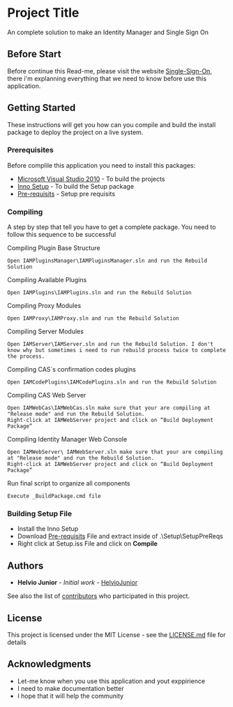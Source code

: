 # Project Title

An complete solution to make an Identity Manager and Single Sign On

## Before Start

Before continue this Read-me, please visit the website [Single-Sign-On](http://single-sign-on.com.br/en/), there i'm explanning everything that we need to know before use this application.


## Getting Started

These instructions will get you how can you compile and build the install package to deploy the project on a live system.

### Prerequisites

Before complile this application you need to install this packages:

* [Microsoft Visual Studio 2010](https://msdn.microsoft.com/en-us/library/dd831853(v=vs.100).aspx) - To build the projects
* [Inno Setup](http://www.jrsoftware.org/isinfo.php) - To build the Setup package
* [Pre-requisits](http://single-sign-on.com.br/wp-content/uploads/2017/12/SetupPreReqs.zip) - Setup pre requisits

### Compiling

A step by step that tell you have to get a complete package. You need to follow this sequence to be successful

Compiling Plugin Base Structure

```
Open IAMPluginsManager\IAMPluginsManager.sln and run the Rebuild Solution
```

Compiling Available Plugins

```
Open IAMPlugins\IAMPlugins.sln and run the Rebuild Solution
```

Compiling Proxy Modules

```
Open IAMProxy\IAMProxy.sln and run the Rebuild Solution
```

Compiling Server Modules

```
Open IAMServer\IAMServer.sln and run the Rebuild Solution. I don't know why but sometimes i need to run rebuild process twice to complete the process.
```

Compiling CAS`s confirmation codes plugins

```
Open IAMCodePlugins\IAMCodePlugins.sln and run the Rebuild Solution
```

Compiling CAS Web Server

```
Open IAMWebCas\IAMWebCas.sln make sure that your are compiling at "Release mode" and run the Rebuild Solution.
Right-click at IAMWebServer project and click on “Build Deployment Package”
```

Compiling Identity Manager Web Console

```
Open IAMWebServer\ IAMWebServer.sln make sure that your are compiling at "Release mode" and run the Rebuild Solution.
Right-click at IAMWebServer project and click on “Build Deployment Package”
```

Run final script to organize all components

```
Execute _BuildPackage.cmd file
```


### Building Setup File

* Install the Inno Setup
* Download [Pre-requisits](http://single-sign-on.com.br/wp-content/uploads/2017/12/SetupPreReqs.zip) File and extract inside of .\Setup\SetupPreReqs
* Right click at Setup.iss File and click on **Compile**


## Authors

* **Helvio Junior** - *Initial work* - [HelvioJunior](http://helviojunior.com.br/)

See also the list of [contributors](https://github.com/helviojunior/safeid/graphs/contributors) who participated in this project.

## License

This project is licensed under the MIT License - see the [LICENSE.md](LICENSE.md) file for details

## Acknowledgments

* Let-me know when you use this application and yout exppirience
* I need to make documentation better 
* I hope that it will help the community

